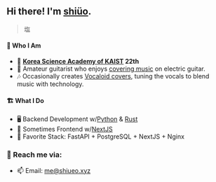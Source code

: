 ## Hi there! I'm [shiüo](https://shiueo.xyz).
> 塩
#### 🍣 Who I Am
- 🎒 **[Korea Science Academy of KAIST](https://ksa.hs.kr/) 22th**
- 🎸 Amateur guitarist who enjoys [covering music](https://www.youtube.com/@shiueo) on electric guitar.
- 🎶 Occasionally creates [Vocaloid covers](https://www.youtube.com/@shiueo), tuning the vocals to blend music with technology.

#### 🏗️ What I Do
- 🖥️ Backend Development w/[Python](https://www.python.org/) & [Rust](https://www.rust-lang.org/)
- 📱 Sometimes Frontend w/[NextJS](https://nextjs.org/)
- 💓 Favorite Stack: FastAPI + PostgreSQL + NextJS + Nginx

### 📮 Reach me via:
- 📫 Email: <me@shiueo.xyz>
